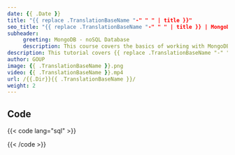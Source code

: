 ```yaml
---
date: {{ .Date }}
title: "{{ replace .TranslationBaseName "-" " " | title }}"
seo_title: "{{ replace .TranslationBaseName "-" " " | title }} | MongoDB | Giraffe Academy"
subheader:
     greeting: MongoDB - noSQL Database
     description: This course covers the basics of working with MongoDB. Work your way through the videos and we'll teach you everything you need to know to interact with Mongo's flexible document database management system and create powerful document databases!
description: This tutorial covers {{ replace .TranslationBaseName "-" " " }} in MongoDB.
author: GOUP
image: {{ .TranslationBaseName }}.png
video: {{ .TranslationBaseName }}.mp4
url: /{{.Dir}}{{ .TranslationBaseName }}/
weight: 2
---
```


## Code

{{< code lang="sql" >}}

{{< /code >}}

